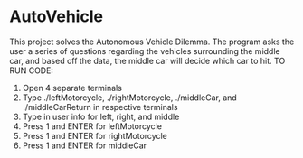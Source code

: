 # AutoVehicle
This project solves the Autonomous Vehicle Dilemma. The program asks the user a series of questions regarding the vehicles surrounding the middle car, and based off the data, the middle car will decide which car to hit.
TO RUN CODE:
1. Open 4 separate terminals
2. Type ./leftMotorcycle, ./rightMotorcycle, ./middleCar, and ./middleCarReturn in respective terminals
3. Type in user info for left, right, and middle
4. Press 1 and ENTER for leftMotorcycle
5. Press 1 and ENTER for rightMotorcycle
6. Press 1 and ENTER for middleCar
